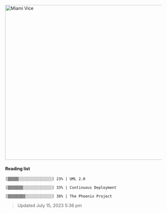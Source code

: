 
[<img src="https://media.giphy.com/media/l0IsIMQkVZ0UK1Q7C/giphy.gif" alt="Miami Vice" width="800" height="500">](https://www.youtube.com/watch?v=-aMCzRj3Syg)

#### Reading list

    [▒▒▒▒▒░░░░░░░░░░░░░░░] 23% | UML 2.0
    
    [▒▒▒▒▒▒▒░░░░░░░░░░░░░] 33% | Continuous Deployment
    
    [▒▒▒▒▒▒▒▒░░░░░░░░░░░░] 38% | The Phoenix Project
    
> Updated July 15, 2023 5:36 pm
